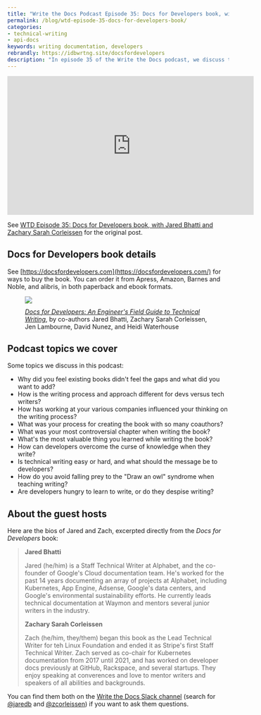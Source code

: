 ```yaml
---
title: "Write the Docs Podcast Episode 35: Docs for Developers book, with Jared Bhatti and Zachary Sarah Corleissen"
permalink: /blog/wtd-episode-35-docs-for-developers-book/
categories:
- technical-writing
- api-docs
keywords: writing documentation, developers
rebrandly: https://idbwrtng.site/docsfordevelopers
description: "In episode 35 of the Write the Docs podcast, we discuss the newly released book <i>Docs for Developers: An Engineer's Field Guide to Technical Writing</i> with Jared Bhatti, staff technical writer at Google, and Zachary Sarah Corleissen, staff technical writer at Stripe (two of the co-authors). This book on writing documentation focuses on the end-to-end writing process (from audience analysis to drafting, editing, publishing, and more) and is written specifically with developers in mind. The authors use the scenario of documenting Corg.ly, an API that translates barks, as a common thread through each of the chapters."
---
```


<iframe width="560" height="315" src="https://www.youtube.com/embed/b5aX0ipaFUM" title="YouTube video player" frameborder="0" allow="accelerometer; autoplay; clipboard-write; encrypted-media; gyroscope; picture-in-picture" allowfullscreen></iframe>

See [WTD Episode 35: Docs for Developers book, with Jared Bhatti and Zachary Sarah Corleissen](https://podcast.writethedocs.org/2021/10/31/episode-35-docs-for-developers) for the original post.

## Docs for Developers book details

See [https://docsfordevelopers.com](https://docsfordevelopers.com/) for ways to buy the book. You can order it from Apress, Amazon, Barnes and Noble, and alibris, in both paperback and ebook formats.

<figure><a href="https://link.springer.com/book/10.1007/978-1-4842-7217-6"><img src="https://podcast.writethedocs.org/assets/img/episodethumbs/docsfordevelopers.jpeg" /></a><figcaption style="margin-top:10px"><a href="https://docsfordevelopers.com/"><i>Docs for Developers: An Engineer's Field Guide to Technical Writing</i></a>, by co-authors Jared Bhatti, Zachary Sarah Corleissen, Jen Lambourne, David Nunez, and Heidi Waterhouse</figcaption>
</figure>

## Podcast topics we cover

Some topics we discuss in this podcast:

* Why did you feel existing books didn't feel the gaps and what did you want to add?
* How is the writing process and approach different for devs versus tech writers?
* How has working at your various companies influenced your thinking on the writing process?
* What was your process for creating the book with so many coauthors?
* What was your most controversial chapter when writing the book?  
* What's the most valuable thing you learned while writing the book?
* How can developers overcome the curse of knowledge when they write?
* Is technical writing easy or hard, and what should the message be to developers?
* How do you avoid falling prey to the "Draw an owl" syndrome when teaching writing?
* Are developers hungry to learn to write, or do they despise writing?

## About the guest hosts

Here are the bios of Jared and Zach, excerpted directly from the *Docs for Developers* book:

> **Jared Bhatti**
>
> Jared (he/him) is a Staff Technical Writer at Alphabet, and the co-founder of Google's Cloud documentation team. He's worked for the past 14 years documenting an array of projects at Alphabet, including Kubernetes, App Engine, Adsense, Google's data centers, and Google's environmental sustainability efforts. He currently leads technical documentation at Waymon and mentors several junior writers in the industry.
>
> **Zachary Sarah Corleissen**
>
> Zach (he/him, they/them) began this book as the Lead Technical Writer for teh Linux Foundation and ended it as Stripe's first Staff Technical Writer. Zach served as co-chair for Kubernetes documentation from 2017 until 2021, and has worked on developer docs previously at GitHub, Rackspace, and several startups. They enjoy speaking at converences and love to mentor writers and speakers of all abilities and backgrounds.

You can find them both on the [Write the Docs Slack channel](https://www.writethedocs.org/slack/) (search for [@jaredb](https://writethedocs.slack.com/team/jaredb) and [@zcorleissen](https://writethedocs.slack.com/team/zcorleissen)) if you want to ask them questions.
